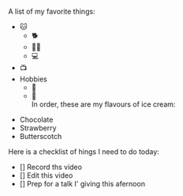 A list of my favorite things:
* 🐱
  * 🐕
  * 👯‍♀️
  * 💻
* 📺
* Hobbies
  * 🥇
   * 🍠  
 In order, these are my flavours of ice cream:
- Chocolate
- Strawberry
- Butterscotch

Here is a checklist of hings I need to do today:
- [] Record ths video
- [] Edit this video
- [] Prep for a talk I' giving this afernoon
